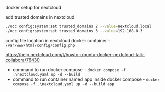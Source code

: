 docker setup for nextcloud

add trusted domains in nextcloud
```bash
./occ config:system:set trusted_domains 2 --value=nextcloud.local
./occ config:system:set trusted_domains 3 --value=192.168.0.3
```

config file location in nextcloud docker container - `/var/www/html/config/config.php`

https://help.nextcloud.com/t/howto-ubuntu-docker-nextcloud-talk-collabora/76430

* command to run docker compose - `docker compose -f .\nextcloud.yaml up -d --build`
* command to run container named app inside docker compose - `docker compose -f .\nextcloud.yaml up -d --build app`